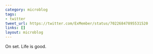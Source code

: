 ```yaml
---
category: microblog
tags:
- twitter
tweet_url: https://twitter.com/ExMember/status/70226847895531520
links: []
layout: microblog
---
```

On set. Life is good.
